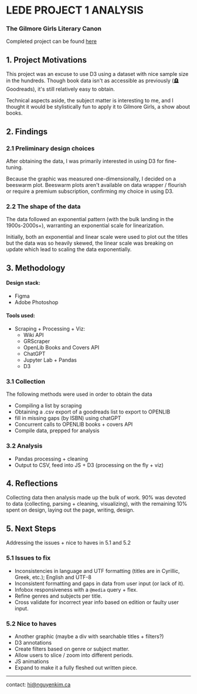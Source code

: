 # LEDE PROJECT 1 ANALYSIS
### The Gilmore Girls Literary Canon
Completed project can be found [here]("https://nguyenkim.ca/data-viz/gg/gilmores")

## 1. Project Motivations
This project was an excuse to use D3 using a dataset with nice sample size in the hundreds. Though book data isn't as accessible as previously (:headstone: Goodreads), it's still relatively easy to obtain. 

Technical aspects aside, the subject matter is interesting to me, and I thought it would be stylistically fun to apply it to Gilmore Girls, a show about books.

## 2. Findings 

### 2.1 Preliminary design choices
After obtaining the data, I was primarily interested in using D3 for fine-tuning.

Because the graphic was measured one-dimensionally, I decided on a beeswarm plot. Beeswarm plots aren't available on data wrapper / flourish or require a premium subscription, confirming my choice in using D3.

### 2.2 The shape of the data

The data followed an exponential pattern (with the bulk landing in the 1900s-2000s+), warranting an exponential scale for linearization.

Initially, both an exponential and linear scale were used to plot out the titles but the data was so heavily skewed, the linear scale was breaking on update which lead to scaling the data exponentially.

## 3. Methodology
#### Design stack:
- Figma
- Adobe Photoshop

#### Tools used:
- Scraping + Processing + Viz: 
	- Wiki API
	- GRScraper
 	- OpenLib Books and Covers API
  	- ChatGPT
	- Jupyter Lab + Pandas
	- D3

### 3.1 Collection
The following methods were used in order to obtain the data
- Compiling a list by scraping
- Obtaining a .csv export of a goodreads list to export to OPENLIB
- fill in missing gaps (by ISBN) using chatGPT
- Concurrent calls to OPENLIB books + covers API
- Compile data, prepped for analysis 

### 3.2 Analysis
- Pandas processing + cleaning
- Output to CSV, feed into JS + D3 (processing on the fly + viz)

## 4. Reflections
Collecting data then analysis made up the bulk of work. 90% was devoted to data (collecting, parsing + cleaning, visualizing), with the remaining 10% spent on design, laying out the page, writing, design.

## 5. Next Steps
Addressing the issues + nice to haves in 5.1 and 5.2

### 5.1 Issues to fix
- Inconsistencies in language and UTF formatting (titles are in Cyrillic, Greek, etc.); English and UTF-8
- Inconsistent formatting and gaps in data from user input (or lack of it).
- Infobox responsiveness with a `@media` query + flex.
- Refine genres and subjects per title.
- Cross validate for incorrect year info based on edition or faulty user input.

### 5.2 Nice to haves
- Another graphic (maybe a div with searchable titles + filters?)
- D3 annotations 
- Create filters based on genre or subject matter.
- Allow users to slice / zoom into different periods.
- JS animations
- Expand to make it a fully fleshed out written piece.
-----------------------------
contact: hi@nguyenkim.ca
